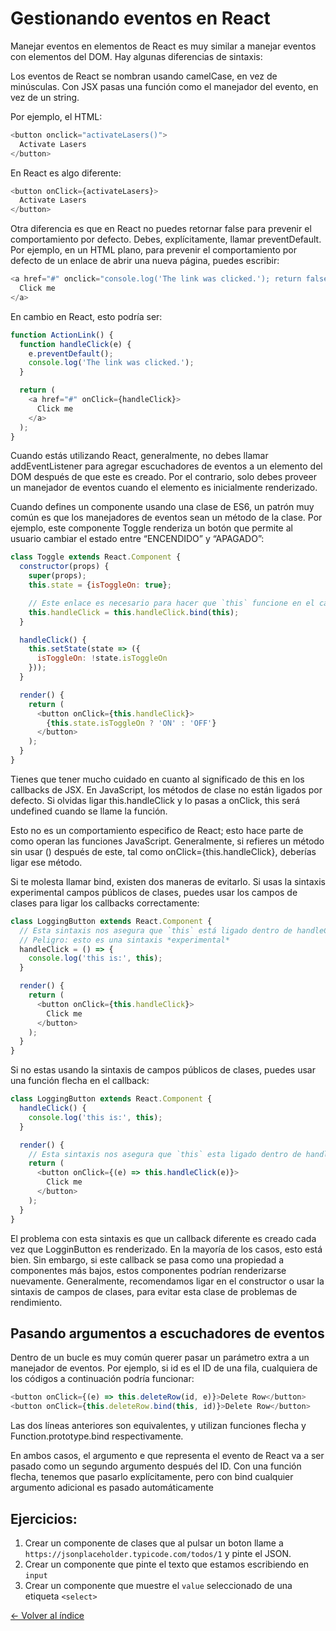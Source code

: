 # Gestionando eventos en React

Manejar eventos en elementos de React es muy similar a manejar eventos con elementos del DOM. Hay algunas diferencias de sintaxis:

Los eventos de React se nombran usando camelCase, en vez de minúsculas.
Con JSX pasas una función como el manejador del evento, en vez de un string.

Por ejemplo, el HTML:

```js
<button onclick="activateLasers()">
  Activate Lasers
</button>
```


En React es algo diferente:

```js
<button onClick={activateLasers}>
  Activate Lasers
</button>
```

Otra diferencia es que en React no puedes retornar false para prevenir el comportamiento por defecto. Debes, explícitamente, llamar preventDefault. Por ejemplo, en un HTML plano, para prevenir el comportamiento por defecto de un enlace de abrir una nueva página, puedes escribir:

```js
<a href="#" onclick="console.log('The link was clicked.'); return false">
  Click me
</a>
```

En cambio en React, esto podría ser:
```js
function ActionLink() {
  function handleClick(e) {
    e.preventDefault();
    console.log('The link was clicked.');
  }

  return (
    <a href="#" onClick={handleClick}>
      Click me
    </a>
  );
}
```

Cuando estás utilizando React, generalmente, no debes llamar addEventListener para agregar escuchadores de eventos a un elemento del DOM después de que este es creado. Por el contrario, solo debes proveer un manejador de eventos cuando el elemento es inicialmente renderizado.

Cuando defines un componente usando una clase de ES6, un patrón muy común es que los manejadores de eventos sean un método de la clase. Por ejemplo, este componente Toggle renderiza un botón que permite al usuario cambiar el estado entre “ENCENDIDO” y “APAGADO”:

```js
class Toggle extends React.Component {
  constructor(props) {
    super(props);
    this.state = {isToggleOn: true};

    // Este enlace es necesario para hacer que `this` funcione en el callback
    this.handleClick = this.handleClick.bind(this);
  }

  handleClick() {
    this.setState(state => ({
      isToggleOn: !state.isToggleOn
    }));
  }

  render() {
    return (
      <button onClick={this.handleClick}>
        {this.state.isToggleOn ? 'ON' : 'OFF'}
      </button>
    );
  }
}
```

Tienes que tener mucho cuidado en cuanto al significado de this en los callbacks de JSX. En JavaScript, los métodos de clase no están ligados por defecto. Si olvidas ligar this.handleClick y lo pasas a onClick, this será undefined cuando se llame la función.

Esto no es un comportamiento especifico de React; esto hace parte de como operan las funciones JavaScript. Generalmente, si refieres un método sin usar () después de este, tal como onClick={this.handleClick}, deberías ligar ese método.

Si te molesta llamar bind, existen dos maneras de evitarlo. Si usas la sintaxis experimental campos públicos de clases, puedes usar los campos de clases para ligar los callbacks correctamente:

```js
class LoggingButton extends React.Component {
  // Esta sintaxis nos asegura que `this` está ligado dentro de handleClick
  // Peligro: esto es una sintaxis *experimental*
  handleClick = () => {
    console.log('this is:', this);
  }

  render() {
    return (
      <button onClick={this.handleClick}>
        Click me
      </button>
    );
  }
}
```

Si no estas usando la sintaxis de campos públicos de clases, puedes usar una función flecha en el callback:
```js
class LoggingButton extends React.Component {
  handleClick() {
    console.log('this is:', this);
  }

  render() {
    // Esta sintaxis nos asegura que `this` esta ligado dentro de handleClick
    return (
      <button onClick={(e) => this.handleClick(e)}>
        Click me
      </button>
    );
  }
}
```

El problema con esta sintaxis es que un callback diferente es creado cada vez que LogginButton es renderizado. En la mayoría de los casos, esto está bien. Sin embargo, si este callback se pasa como una propiedad a componentes más bajos, estos componentes podrían renderizarse nuevamente. Generalmente, recomendamos ligar en el constructor o usar la sintaxis de campos de clases, para evitar esta clase de problemas de rendimiento.

## Pasando argumentos a escuchadores de eventos

Dentro de un bucle es muy común querer pasar un parámetro extra a un manejador de eventos. Por ejemplo, si id es el ID de una fila, cualquiera de los códigos a continuación podría funcionar:

```js
<button onClick={(e) => this.deleteRow(id, e)}>Delete Row</button>
<button onClick={this.deleteRow.bind(this, id)}>Delete Row</button>
```

Las dos líneas anteriores son equivalentes, y utilizan funciones flecha y Function.prototype.bind respectivamente.

En ambos casos, el argumento e que representa el evento de React va a ser pasado como un segundo argumento después del ID. Con una función flecha, tenemos que pasarlo explícitamente, pero con bind cualquier argumento adicional es pasado automáticamente

## Ejercicios:

1. Crear un componente de clases que al pulsar un boton llame a `https://jsonplaceholder.typicode.com/todos/1` y pinte el JSON.
2. Crear un componente que pinte el texto que estamos escribiendo en `input`
3. Crear un componente que muestre el `value` seleccionado de una etiqueta `<select>`

[<- Volver al índice](./../README.md)
